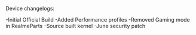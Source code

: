 Device changelogs:

-Initial Official Build
-Added Performance profiles 
-Removed Gaming mode in RealmeParts
-Source built kernel
-June security patch
